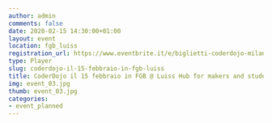 ```yaml
---
author: admin
comments: false
date: 2020-02-15 14:30:00+01:00
layout: event
location: fgb_luiss
registration_url: https://www.eventbrite.it/e/biglietti-coderdojo-milano-presso-fgb-milano-luiss-hub-93695470675
type: Player
slug: coderdojo-il-15-febbraio-in-fgb-luiss
title: CoderDojo il 15 febbraio in FGB @ Luiss Hub for makers and students
img: event_03.jpg
thumb: event_03.jpg
categories:
- event_planned
---
```


